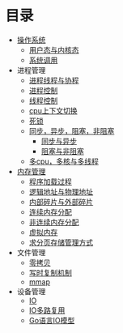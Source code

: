 # 目录
- [操作系统](content/操作系统.md)
	- [用户态与内核态](content/用户态与内核态.md)
	- [系统调用](content/系统调用.md)
- 进程管理
	- [进程线程与协程](content/进程,线程与协程.md)
	- [进程控制](content/进程控制.md)
	- [线程控制](content/线程控制.md)
	- [cpu上下文切换](content/cpu上下文切换.md)
	- [死锁](content/死锁.md)
	- [同步，异步，阻塞，非阻塞](content/同步，异步，阻塞，非阻塞.md)
		- [同步与异步](content/同步与异步.md)
		- [阻塞与非阻塞](content/阻塞与非阻塞.md)
	- [多cpu，多核与多线程](content/多cpu，多核与多线程.md)
- [内存管理](content/内存管理.md)
	- [程序加载过程](content/程序加载过程.md)
	- [逻辑地址与物理地址](content/逻辑地址与物理地址.md)
	- [内部碎片与外部碎片](content/内部碎片与外部碎片.md)
	- [连续内存分配](content/连续内存分配.md)
	- [非连续内存分配](content/非连续内存分配.md)
	- [虚拟内存](content/虚拟内存.md)
	- [求分页存储管理方式](contet/求分页存储管理方式.md)
- 文件管理
	- [零拷贝](content/零拷贝.md)
	- [写时复制机制](content/写时复制机制.md)
	- [mmap](content/mmap.md)
- 设备管理
	- [IO](content/IO.md)
	- [IO多路复用](content/IO多路复用.md)
	- [Go语言IO模型](content/Go语言IO模型.md)